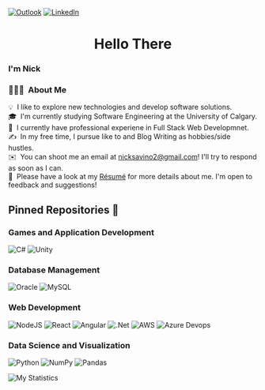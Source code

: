 [![Outlook](https://img.shields.io/badge/Microsoft_Outlook-0078D4?style=for-the-badge&logo=microsoft-outlook&logoColor=white)](mailto:nicksavino2@gmail.com)
[![LinkedIn](https://img.shields.io/badge/linkedin-%230077B5.svg?style=for-the-badge&logo=linkedin&logoColor=white)](https://www.linkedin.com/in/nicola-savino/)

<h1 align="center">Hello There</h1>

### I'm Nick
### 👨🏻‍💻 &nbsp;About Me

💡 &nbsp;I like to explore new technologies and develop software solutions.\
🎓 &nbsp;I'm currently studying Software Engineering at the University of Calgary.\
🌱 &nbsp;I currently have professional experiene in Full Stack Web Developmnet.\
✍️ &nbsp;In my free time, I pursue like to and Blog Writing as hobbies/side hustles.\
✉️ &nbsp;You can shoot me an email at nicksavino2@gmail.com! I'll try to respond as soon as I can.\
📄 &nbsp;Please have a look at my [Résumé](https://www.nicola-savino.ca/resume.html) for more details about me. I'm open to feedback and suggestions!

## Pinned Repositories :pushpin:

### Games and Application Development
![C#](https://img.shields.io/badge/c%23-%23239120.svg?style=for-the-badge&logo=csharp&logoColor=white)
![Unity](https://img.shields.io/badge/unity-%23000000.svg?style=for-the-badge&logo=unity&logoColor=white)

### Database Management
![Oracle](https://img.shields.io/badge/Oracle-F80000?style=for-the-badge&logo=oracle&logoColor=white)
![MySQL](https://img.shields.io/badge/mysql-4479A1.svg?style=for-the-badge&logo=mysql&logoColor=white)

### Web Development
![NodeJS](https://img.shields.io/badge/node.js-6DA55F?style=for-the-badge&logo=node.js&logoColor=white)
![React](https://img.shields.io/badge/react-%2320232a.svg?style=for-the-badge&logo=react&logoColor=%2361DAFB)
![Angular](https://img.shields.io/badge/angular-%23DD0031.svg?style=for-the-badge&logo=angular&logoColor=white)
![.Net](https://img.shields.io/badge/.NET-5C2D91?style=for-the-badge&logo=.net&logoColor=white)
![AWS](https://img.shields.io/badge/AWS-%23FF9900.svg?style=for-the-badge&logo=amazon-aws&logoColor=white)
![Azure Devops](https://img.shields.io/badge/Azure-8A2BE2?style=for-the-badge&logo=azure)

### Data Science and Visualization
![Python](https://img.shields.io/badge/python-3670A0?style=for-the-badge&logo=python&logoColor=ffdd54)
![NumPy](https://img.shields.io/badge/numpy-%23013243.svg?style=for-the-badge&logo=numpy&logoColor=white)
![Pandas](https://img.shields.io/badge/pandas-%23150458.svg?style=for-the-badge&logo=pandas&logoColor=white)


![My Statistics](https://github-readme-stats.vercel.app/api/top-langs/?username=NickSavino&hide=Shaderlab,C,Cython,HLSL,ASP.NET,Makefile&theme=tokyonight&layout=compact)
<!--
**NickSavino/NickSavino** is a ✨ _special_ ✨ repository because its `README.md` (this file) appears on your GitHub profile.

Here are some ideas to get you started:

- 🔭 I’m currently working on ...
- 🌱 I’m currently learning ...
- 👯 I’m looking to collaborate on ...
- 🤔 I’m looking for help with ...
- 💬 Ask me about ...
- 📫 How to reach me: ...
- 😄 Pronouns: ...
- ⚡ Fun fact: ...
-->
